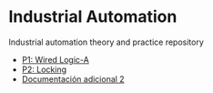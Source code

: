# Industrial Automation

Industrial automation theory and practice repository 
- [P1: Wired Logic-A ](docs/p1.md)
- [P2: Locking ](docs/p2.md)
- [Documentación adicional 2](docs/README3.md)
